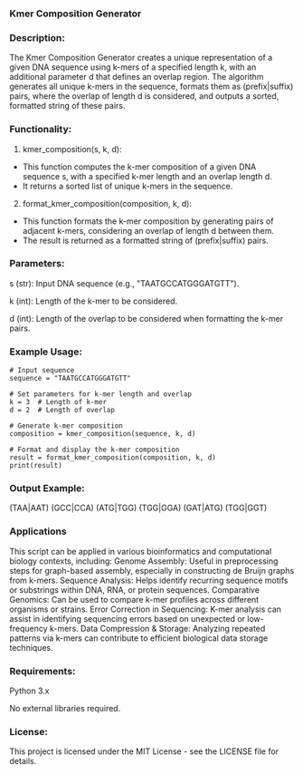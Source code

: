 ### Kmer Composition Generator

### Description:
The Kmer Composition Generator creates a unique representation of a given DNA sequence using k-mers of a specified length k, with an additional parameter d that defines an overlap region. The algorithm generates all unique k-mers in the sequence, formats them as (prefix|suffix) pairs, where the overlap of length d is considered, and outputs a sorted, formatted string of these pairs.

### Functionality:
1. kmer_composition(s, k, d):
* This function computes the k-mer composition of a given DNA sequence s, with a specified k-mer length and an overlap length d.
* It returns a sorted list of unique k-mers in the sequence.

2. format_kmer_composition(composition, k, d):

* This function formats the k-mer composition by generating pairs of adjacent k-mers, considering an overlap of length d between them.
* The result is returned as a formatted string of (prefix|suffix) pairs.


### Parameters:
s (str): Input DNA sequence (e.g., "TAATGCCATGGGATGTT").

k (int): Length of the k-mer to be considered.

d (int): Length of the overlap to be considered when formatting the k-mer pairs.

### Example Usage:
``` 
# Input sequence
sequence = "TAATGCCATGGGATGTT"

# Set parameters for k-mer length and overlap
k = 3  # Length of k-mer
d = 2  # Length of overlap

# Generate k-mer composition
composition = kmer_composition(sequence, k, d)

# Format and display the k-mer composition
result = format_kmer_composition(composition, k, d)
print(result)
```

### Output Example:
(TAA|AAT) (GCC|CCA) (ATG|TGG) (TGG|GGA) (GAT|ATG) (TGG|GGT)

### Applications
This script can be applied in various bioinformatics and computational biology contexts, including:
Genome Assembly: Useful in preprocessing steps for graph-based assembly, especially in constructing de Bruijn graphs from k-mers.
Sequence Analysis: Helps identify recurring sequence motifs or substrings within DNA, RNA, or protein sequences.
Comparative Genomics: Can be used to compare k-mer profiles across different organisms or strains.
Error Correction in Sequencing: K-mer analysis can assist in identifying sequencing errors based on unexpected or low-frequency k-mers.
Data Compression & Storage: Analyzing repeated patterns via k-mers can contribute to efficient biological data storage techniques.

### Requirements:
Python 3.x

No external libraries required.

### License:
This project is licensed under the MIT License - see the LICENSE file for details.







